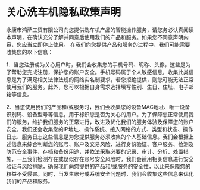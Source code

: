 # 关心洗车机隐私政策声明

永康市鸿萨工贸有限公司向您提供洗车机产品的智能操作服务，请您务必认真阅读本声明，在确认充分了解并同意后使用我们的产品和服务。如果您不同意声明内容，您应当立即停止使用。
在我们向您提供产品和服务的过程中，我们可能需要收集您的以下信息：

1．当您注册成为关心用户时，我们会收集您的手机号码、昵称、头像，这些是为了帮助您完成注册，保护您的账户安全。手机号码属于个人敏感信息，收集此类信息是为了满足相关法律法规的网络实名制要求，若您拒绝提供，则您可能无法正常使用我们的服务。此外，您可以根据自身需求选择填写性别、生日、住址、电子邮箱等信息。

2．当您使用我们的产品和/或服务时，我们会收集您的设备MAC地址、唯一设备识别码、设备型号等信息，用于标识您是否为关心的用户。为了保障您正常使用我们的服务，维护我们服务的正常进行，改进及优化我们的服务体验及保障您的账户安全，我们还会收集您的IP地址、操作系统、接入网络的方式、类型和状态、操作日志、服务日志这些信息是为您提供服务必须收集的个人基础信息。我们会根据上述信息来综合判断您的账号、账户及交易风险、进行身份验证、客户服务、检测及防范安全事件、存档和备份用途，并依法采取必要的记录、审计、分析、处置措施，一旦我们检测存在或疑似存在账号安全风险时，我们会适用相关信息进行安全验证与风险排除，确保我们向您提供的产品和/或服务的安全性，以此来保障您的权益不受侵害。同时，当发生账号或系统安全问题时，我们会收集这些信息来优化我们的产品和服务。
